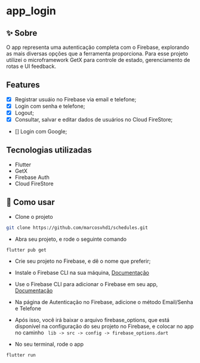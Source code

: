 # app_login

## ✨ Sobre
O app representa uma autenticação completa com o Firebase, explorando as mais diversas opções que a ferramenta proporciona.
Para esse projeto utilizei o microframework GetX para controle de estado, gerenciamento de rotas e UI feedback.

## Features
- [x] Registrar usuáio no Firebase via email e telefone;
- [x] Login com senha e telefone;
- [x] Logout;
- [x] Consultar, salvar e editar dados de usuários no Cloud FireStore;
- [] Login com Google;

## Tecnologias utilizadas
- Flutter
- GetX
- Firebase Auth
- Cloud FireStore

## 🚀 Como usar
- Clone o projeto

```sh
git clone https://github.com/marcosvhd1/schedules.git
```

- Abra seu projeto, e rode o seguinte comando

```sh
flutter pub get
```

- Crie seu projeto no Firebase, e dê o nome que preferir;

- Instale o Firebase CLI na sua máquina, <a href="https://firebase.google.com/docs/cli">Documentação</a>

- Use o Firebase CLI para adicionar o Firebase em seu app, <a href="https://firebase.google.com/docs/flutter/setup?platform=android">Documentação</a>

- Na página de Autenticação no Firebase, adicione o método Email/Senha e Telefone

- Após isso, você irá baixar o arquivo firebase_options, que está disponível na configuração do seu projeto no Firebase, e colocar no app no caminho
``` lib -> src -> config -> firebase_options.dart```

- No seu terminal, rode o app
```sh
flutter run
```
